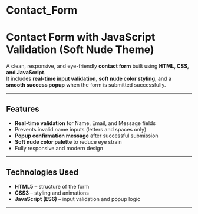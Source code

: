 # Contact_Form

#  Contact Form with JavaScript Validation (Soft Nude Theme)

A clean, responsive, and eye-friendly **contact form** built using **HTML, CSS, and JavaScript**.  
It includes **real-time input validation**, **soft nude color styling**, and a **smooth success popup** when the form is submitted successfully.

---

## Features

-  **Real-time validation** for Name, Email, and Message fields  
-  Prevents invalid name inputs (letters and spaces only)  
-  **Popup confirmation message** after successful submission  
-  **Soft nude color palette** to reduce eye strain  
-  Fully responsive and modern design  

---

##  Technologies Used

- **HTML5** – structure of the form  
- **CSS3** – styling and animations  
- **JavaScript (ES6)** – input validation and popup logic  

---
